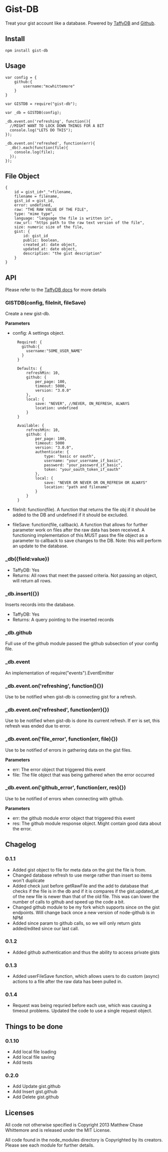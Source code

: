 # Gist-DB

Treat your gist account like a database. Powered by [TaffyDB][TDB] and [Github][GHM].

## Install

	npm install gist-db

## Usage

	var config = {
		github:{
			username:"mcwhittemore"
		}
	}

	var GISTDB = require("gist-db");

	var _db = GISTDB(config);

	_db.event.on('refreshing', function(){
	  //MIGHT WANT TO LOCK DOWN THINGS FOR A BIT
	  console.log("LETS DO THIS");
	});

	_db.event.on('refreshed', function(err){
	  _db().each(function(file){
	    console.log(file);
	  });
	});

## File Object

	{
		id = gist_id+"_"+filename,
		filename = filename,
		gist_id = gist_id,
		error: undefined,
		raw: "THE RAW VALUE OF THE FILE",
		type: "mime type",
		language: "language the file is written in",
		raw_url: "https path to the raw text version of the file",
		size: numeric size of the file,
		gist: {
			id: gist_id
			public: boolean,
			created_at: date object,
			updated_at: date object,
			description: "the gist description"
		}
	}

## API

Please refer to the [TaffyDB docs](http://www.taffydb.com/workingwithdata) for more details

### GISTDB(config, fileInit, fileSave)

Create a new gist-db.

**Parameters**

* config: A settings object. 

		Required: {
		  github:{
		    username:"SOME_USER_NAME"
		  }
		}

		Defaults: {
			refreshMin: 10,
			github: {
				per_page: 100,
				timeout: 5000,
				version: "3.0.0"
			},
			local: {
				save: "NEVER", //NEVER, ON_REFRESH, ALWAYS 
				location: undefined
			}
		}

		Available: {
			refreshMin: 10,
			github: {
				per_page: 100,
				timeout: 5000
				version: "3.0.0",
				authenticate: {
					type: "basic or oauth",
					username: "your_username_if_basic",
					password: "your_password_if_basic",
					token: "your_oauth_token_if_oauth"
				},
				local: {
					save: "NEVER OR NEVER OR ON_REFRESH OR ALWAYS"
					location: "path and filename"
				}
			}
		}

* fileInit: function(file). A function that returns the file obj if it should be added to the DB and undefined if it should be excluded.
* fileSave: function(file, callback). A function that allows for further parameter work on files after the raw data has been received. A functioning implementation of this MUST pass the file object as a parameter to callback to save changes to the DB. Note: this will perform an update to the database.

### _db({field:value})

* TaffyDB: Yes
* Returns: All rows that meet the passed criteria. Not passing an object, will return all rows.

### _db.insert({})

Inserts records into the database.

* TaffyDB: Yes
* Returns: A query pointing to the inserted records

### _db.github

Full use of the github module passed the github subsection of your config file.

### _db.event

An implementation of require("events").EventEmitter

### _db.event.on('refreshing', function(){})

Use to be notified when gist-db is connecting gist for a refresh.

### _db.event.on('refreshed', function(err){})

Use to be notified when gist-db is done its current refresh. If err is set, this refresh was ended due to error.

### _db.event.on('file_error', function(err, file){})

Use to be notified of errors in gathering data on the gist files.

**Parameters**

* err: The error object that triggered this event
* file: The file object that was being gathered when the error occurred

### _db.event.on('github_error', function(err, res){})

Use to be notified of errors when connecting with github.

**Parameters**

* err: the github module error object that triggered this event
* res: The github module response object. Might contain good data about the error.

## Chagelog

### 0.1.1

* Added gist object to file for meta data on the gist the file is from.
* Changed database refresh to use merge rather than insert so items won't duplicate
* Added check just before getRawFile and the add to database that checks if the file is in the db and if it is compares if the gist.updated_at of the new file is newer than that of the old file. This was can lower the number of calls to github and speed up the code a bit.
* Changed github module to be my fork which supports since on the gist endpoints. Will change back once a new version of node-github is in NPM
* Added since param to github calls, so we will only return gists added/edited since our last call.

### 0.1.2

* Added github authentication and thus the ability to access private gists

### 0.1.3

* Added userFileSave function, which allows users to do custom (async) actions to a file after the raw data has been pulled in.

### 0.1.4

* Request was being requried before each use, which was causing a timeout problems. Updated the code to use a single request object.

## Things to be done

### 0.1.10

* Add local file loading
* Add local file saving
* Add tests

### 0.2.0

* Add Update gist.github
* Add Insert gist.github
* Add Delete gist.github

## Licenses

All code not otherwise specified is Copyright 2013 Matthew Chase Whittemore and is released under the MIT License.

All code found in the node_modules directory is Copyrighted by its creators. Please see each module for further details.


[TDB]: http://www.taffydb.com/
[GHM]: https://github.com/mikedeboer/node-github